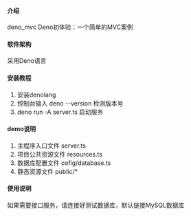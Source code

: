 #### 介绍
deno_mvc
Deno初体验：一个简单的MVC案例

#### 软件架构

采用Deno语言

#### 安装教程

1.  安装denolang
2.  控制台输入 deno --version 检测版本号
3.  deno run -A server.ts 启动服务


#### demo说明

1. 主程序入口文件 server.ts
2. 项目公共资源文件 resources.ts
3. 数据库配置文件 cofig/database.ts
4. 静态资源文件 public/*


#### 使用说明

如果需要接口服务，请连接好测试数据库，默认链接MySQL数据库


